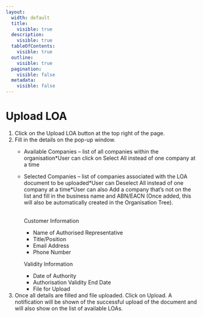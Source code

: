 ```yaml
---
layout:
  width: default
  title:
    visible: true
  description:
    visible: true
  tableOfContents:
    visible: true
  outline:
    visible: true
  pagination:
    visible: false
  metadata:
    visible: false
---
```


# Upload LOA

1. Click on the Upload LOA button at the top right of the page.
2. Fill in the details on the pop-up window.
   * Available Companies – list of all companies within the organisation\*User can click on Select All instead of one company at a time
   *   Selected Companies – list of companies associated with the LOA document to be uploaded\*User can Deselect All instead of one company at a time\*User can also Add a company that’s not on the list and fill in the business name and ABN/EACN (Once added, this will also be automatically created in the Organisation Tree).

       \
       Customer Information

       * Name of Authorised Representative
       * Title/Position
       * Email Address
       * Phone Number

       Validity Information

       * Date of Authority
       * Authorisation Validity End Date
       * File for Upload
3. Once all details are filled and file uploaded. Click on Upload. A notification will be shown of the successful upload of the document and will also show on the list of available LOAs.
